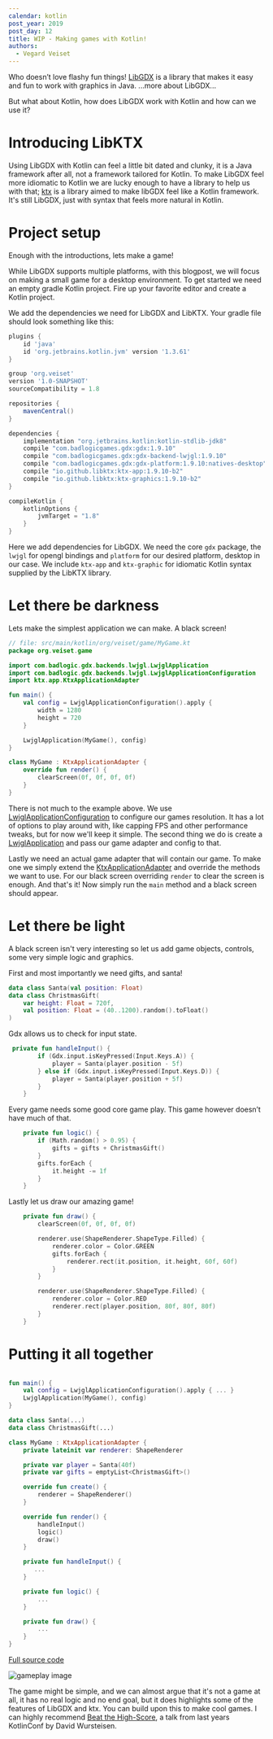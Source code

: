 ```yaml
---
calendar: kotlin
post_year: 2019
post_day: 12
title: WIP - Making games with Kotlin!
authors:
  - Vegard Veiset
---
```

Who doesn’t love flashy fun things! [LibGDX](https://libgdx.badlogicgames.com) is a library that makes it easy and fun to work with graphics in Java. ...more about LibGDX...

But what about Kotlin, how does LibGDX work with Kotlin and how can we use it?

# Introducing LibKTX

Using LibGDX with Kotlin can feel a little bit dated and clunky, it is a Java framework after all, not a framework tailored for Kotlin. To make LibGDX feel more idiomatic to Kotlin we are lucky enough to have a library to help us with that; [ktx](https://github.com/libktx/ktx) is a library aimed to make libGDX feel like a Kotlin framework. It's still LibGDX, just with syntax that feels more natural in Kotlin.

# Project setup

Enough with the introductions, lets make a game!

While LibGDX supports multiple platforms, with this blogpost, we will focus on making a small game for a desktop environment. To get started we need an empty gradle Kotlin project. Fire up your favorite editor and create a Kotlin project. 

We add the dependencies we need for LibGDX and LibKTX. Your gradle file should look something like this:

```gradle
plugins {
    id 'java'
    id 'org.jetbrains.kotlin.jvm' version '1.3.61'
}

group 'org.veiset'
version '1.0-SNAPSHOT'
sourceCompatibility = 1.8

repositories {
    mavenCentral()
}

dependencies {
    implementation "org.jetbrains.kotlin:kotlin-stdlib-jdk8"
    compile "com.badlogicgames.gdx:gdx:1.9.10"
    compile "com.badlogicgames.gdx:gdx-backend-lwjgl:1.9.10"
    compile "com.badlogicgames.gdx:gdx-platform:1.9.10:natives-desktop"
    compile "io.github.libktx:ktx-app:1.9.10-b2"
    compile "io.github.libktx:ktx-graphics:1.9.10-b2"
}

compileKotlin {
    kotlinOptions {
        jvmTarget = "1.8"
    }
}
```

Here we add dependencies for LibGDX. We need the core `gdx` package, the `lwjgl` for opengl bindings and `platform` for our desired platform, desktop in our case. We include `ktx-app` and `ktx-graphic` for idiomatic Kotlin syntax supplied by the LibKTX library. 


# Let there be darkness


Lets make the simplest application we can make. A black screen!



```kotlin
// file: src/main/kotlin/org/veiset/game/MyGame.kt
package org.veiset.game

import com.badlogic.gdx.backends.lwjgl.LwjglApplication
import com.badlogic.gdx.backends.lwjgl.LwjglApplicationConfiguration
import ktx.app.KtxApplicationAdapter

fun main() {
    val config = LwjglApplicationConfiguration().apply {
        width = 1280
        height = 720
    }

    LwjglApplication(MyGame(), config)
}

class MyGame : KtxApplicationAdapter {
    override fun render() {
        clearScreen(0f, 0f, 0f, 0f)
    }
}
```

There is not much to the example above. We use [LwjglApplicationConfiguration](https://libgdx.badlogicgames.com/ci/nightlies/docs/api/com/badlogic/gdx/backends/lwjgl/LwjglApplicationConfiguration.html) to configure our games resolution. It has a lot of options to play around with, like capping FPS and other performance tweaks, but for now we'll keep it simple. The second thing we do is create a [LwjglApplication](https://libgdx.badlogicgames.com/ci/nightlies/docs/api/com/badlogic/gdx/backends/lwjgl/LwjglApplication.html) and pass our game adapter and config to that.

Lastly we need an actual game adapter that will contain our game. To make one we simply extend the [KtxApplicationAdapter](https://github.com/libktx/ktx/blob/master/app/src/main/kotlin/ktx/app/application.kt) and override the methods we want to use. For our black screen overriding `render` to clear the screen is enough. And that's it! Now simply run the `main` method and a black screen should appear. 

# Let there be light

A black screen isn't very interesting so let us add game objects, controls, some very simple logic and graphics.

First and most importantly we need gifts, and santa! 

```kotlin
data class Santa(val position: Float)
data class ChristmasGift(
    var height: Float = 720f,
    val position: Float = (40..1200).random().toFloat()
)
```

Gdx allows us to check for input state. 

```kotlin
 private fun handleInput() {
        if (Gdx.input.isKeyPressed(Input.Keys.A)) {
            player = Santa(player.position - 5f)
        } else if (Gdx.input.isKeyPressed(Input.Keys.D)) {
            player = Santa(player.position + 5f)
        }
    }
```

Every game needs some good core game play. This game however doesn’t have much of that.

```kotlin
    private fun logic() {
        if (Math.random() > 0.95) {
            gifts = gifts + ChristmasGift()
        }
        gifts.forEach {
            it.height -= 1f
        }
    }
```


Lastly let us draw our amazing game!

```kotlin
    private fun draw() {
        clearScreen(0f, 0f, 0f, 0f)

        renderer.use(ShapeRenderer.ShapeType.Filled) {
            renderer.color = Color.GREEN
            gifts.forEach {
                renderer.rect(it.position, it.height, 60f, 60f)
            }
        }

        renderer.use(ShapeRenderer.ShapeType.Filled) {
            renderer.color = Color.RED
            renderer.rect(player.position, 80f, 80f, 80f)
        }
    }
```


# Putting it all together

```kotlin

fun main() {
    val config = LwjglApplicationConfiguration().apply { ... }
    LwjglApplication(MyGame(), config)
}

data class Santa(...)
data class ChristmasGift(...)

class MyGame : KtxApplicationAdapter {
    private lateinit var renderer: ShapeRenderer

    private var player = Santa(40f)
    private var gifts = emptyList<ChristmasGift>()

    override fun create() {
        renderer = ShapeRenderer()
    }

    override fun render() {
        handleInput()
        logic()
        draw()
    }

    private fun handleInput() {
       ...
    }

    private fun logic() {
        ...
    }

    private fun draw() {
        ...
    }
}
```

[Full source code](https://gist.github.com/veiset/4f4e4dd59a95d6d12bc1a828b64955a1)

![gameplay image](/assets/gameplay_simple_game.gif)

The game might be simple, and we can almost argue that it's not a game at all, it has no real logic and no end goal, but it does highlights some of the features of LibGDX and ktx. You can build upon this to make cool games. I can highly recommend [Beat the High-Score](https://www.youtube.com/watch?v=kDxerDYelLs), a talk from last years KotlinConf by David Wursteisen.
